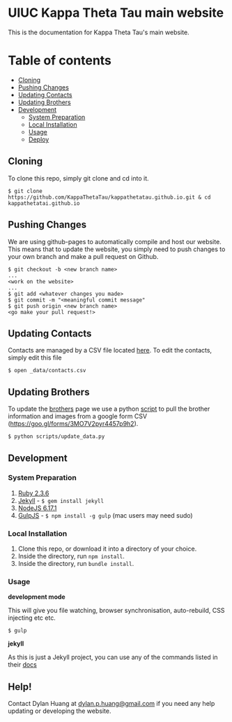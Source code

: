 # UIUC Kappa Theta Tau main website
This is the documentation for Kappa Theta Tau's main website.

Table of contents
=
* [Cloning](#cloning)
* [Pushing Changes](#pushing-changes)
* [Updating Contacts](#updating-contacts)
* [Updating Brothers](#updating-brothers)
* [Development](#development)
	* [System Preparation](#system-preparation)
	* [Local Installation](#local-installation)
	* [Usage](#usage)
	* [Deploy](#deploy-with-gulp)

## Cloning
To clone this repo, simply git clone and cd into it.

```shell
$ git clone https://github.com/KappaThetaTau/kappathetatau.github.io.git & cd kappathetatai.github.io
```

## Pushing Changes
We are using github-pages to automatically compile and host our website. This means that to update the website, you simply need to push changes to your own branch and make a pull request on Github.

```shell
$ git checkout -b <new branch name>
...
<work on the website>
...
$ git add <whatever changes you made>
$ git commit -m "<meaningful commit message"
$ git push origin <new branch name>
<go make your pull request!>
```

## Updating Contacts
Contacts are managed by a CSV file located [here](_data/contacts.csv). To edit the contacts, simply edit this file

```shell
$ open _data/contacts.csv
```

## Updating Brothers
To update the [brothers](brothers.html) page we use a python [script](scripts/update_data.py) to pull the brother information and images from a google form CSV (https://goo.gl/forms/3MO7V2pyr4457p9h2).

```shell
$ python scripts/update_data.py
```

## Development
### System Preparation

1. [Ruby 2.3.6](https://rvm.io/)
2. [Jekyll](http://jekyllrb.com/) - `$ gem install jekyll`
3. [NodeJS 6.17.1](https://github.com/nvm-sh/nvm)
4. [GulpJS](https://github.com/gulpjs/gulp) - `$ npm install -g gulp` (mac users may need sudo)

### Local Installation
1. Clone this repo, or download it into a directory of your choice.
2. Inside the directory, run `npm install`.
2. Inside the directory, run `bundle install`.

### Usage
**development mode**

This will give you file watching, browser synchronisation, auto-rebuild, CSS injecting etc etc.

```shell
$ gulp
```

**jekyll**

As this is just a Jekyll project, you can use any of the commands listed in their [docs](http://jekyllrb.com/docs/usage/)

## Help!
Contact Dylan Huang at dylan.p.huang@gmail.com if you need any help updating or developing the website.
